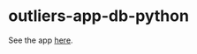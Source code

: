# outliers-app-db-python

See the app [here](https://connect.posit.cloud/skaltman/content/01922aab-06e0-fc8f-8958-30dd67f9af51).
